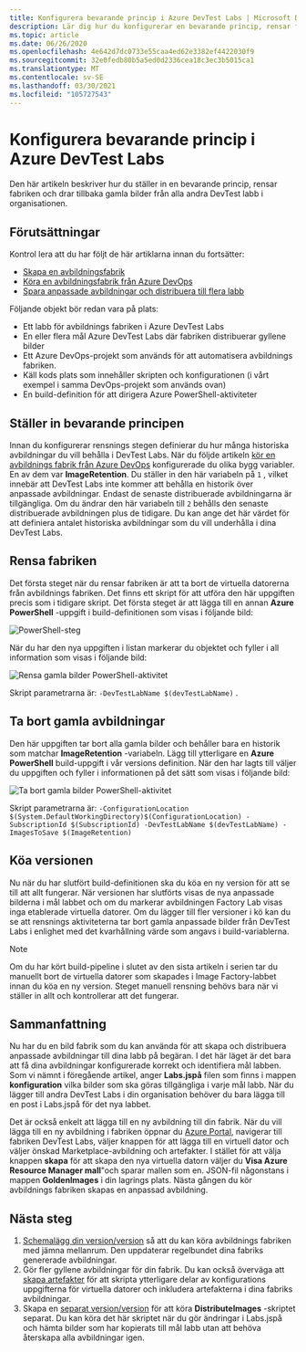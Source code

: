 ```yaml
---
title: Konfigurera bevarande princip i Azure DevTest Labs | Microsoft Docs
description: Lär dig hur du konfigurerar en bevarande princip, rensar fabriken och drar tillbaka gamla avbildningar från DevTest Labs.
ms.topic: article
ms.date: 06/26/2020
ms.openlocfilehash: 4e642d7dc0733e55caa4ed62e3382ef4422030f9
ms.sourcegitcommit: 32e0fedb80b5a5ed0d2336cea18c3ec3b5015ca1
ms.translationtype: MT
ms.contentlocale: sv-SE
ms.lasthandoff: 03/30/2021
ms.locfileid: "105727543"
---
```

# <a name="set-up-retention-policy-in-azure-devtest-labs"></a>Konfigurera bevarande princip i Azure DevTest Labs
Den här artikeln beskriver hur du ställer in en bevarande princip, rensar fabriken och drar tillbaka gamla bilder från alla andra DevTest labb i organisationen. 

## <a name="prerequisites"></a>Förutsättningar
Kontrol lera att du har följt de här artiklarna innan du fortsätter:

- [Skapa en avbildningsfabrik](image-factory-create.md)
- [Köra en avbildningsfabrik från Azure DevOps](image-factory-set-up-devops-lab.md)
- [Spara anpassade avbildningar och distribuera till flera labb](image-factory-save-distribute-custom-images.md)

Följande objekt bör redan vara på plats:

- Ett labb för avbildnings fabriken i Azure DevTest Labs
- En eller flera mål Azure DevTest Labs där fabriken distribuerar gyllene bilder
- Ett Azure DevOps-projekt som används för att automatisera avbildnings fabriken.
- Käll kods plats som innehåller skripten och konfigurationen (i vårt exempel i samma DevOps-projekt som används ovan)
- En build-definition för att dirigera Azure PowerShell-aktiviteter
 
## <a name="setting-the-retention-policy"></a>Ställer in bevarande principen
Innan du konfigurerar rensnings stegen definierar du hur många historiska avbildningar du vill behålla i DevTest Labs. När du följde artikeln [kör en avbildnings fabrik från Azure DevOps](image-factory-set-up-devops-lab.md) konfigurerade du olika bygg variabler. En av dem var **ImageRetention**. Du ställer in den här variabeln på `1` , vilket innebär att DevTest Labs inte kommer att behålla en historik över anpassade avbildningar. Endast de senaste distribuerade avbildningarna är tillgängliga. Om du ändrar den här variabeln till `2` behålls den senaste distribuerade avbildningen plus de tidigare. Du kan ange det här värdet för att definiera antalet historiska avbildningar som du vill underhålla i dina DevTest Labs.

## <a name="cleaning-up-the-factory"></a>Rensa fabriken
Det första steget när du rensar fabriken är att ta bort de virtuella datorerna från avbildnings fabriken. Det finns ett skript för att utföra den här uppgiften precis som i tidigare skript. Det första steget är att lägga till en annan **Azure PowerShell** -uppgift i build-definitionen som visas i följande bild:

![PowerShell-steg](./media/set-retention-policy-cleanup/powershell-step.png)

När du har den nya uppgiften i listan markerar du objektet och fyller i all information som visas i följande bild:

![Rensa gamla bilder PowerShell-aktivitet](./media/set-retention-policy-cleanup/configure-powershell-task.png)

Skript parametrarna är: `-DevTestLabName $(devTestLabName)` .

## <a name="retire-old-images"></a>Ta bort gamla avbildningar 
Den här uppgiften tar bort alla gamla bilder och behåller bara en historik som matchar **ImageRetention** -variabeln. Lägg till ytterligare en **Azure PowerShell** build-uppgift i vår versions definition. När den har lagts till väljer du uppgiften och fyller i informationen på det sätt som visas i följande bild: 

![Ta bort gamla bilder PowerShell-aktivitet](./media/set-retention-policy-cleanup/retire-old-image-task.png)

Skript parametrarna är: `-ConfigurationLocation $(System.DefaultWorkingDirectory)$(ConfigurationLocation) -SubscriptionId $(SubscriptionId) -DevTestLabName $(devTestLabName) -ImagesToSave $(ImageRetention)`

## <a name="queue-the-build"></a>Köa versionen
Nu när du har slutfört build-definitionen ska du köa en ny version för att se till att allt fungerar. När versionen har slutförts visas de nya anpassade bilderna i mål labbet och om du markerar avbildningen Factory Lab visas inga etablerade virtuella datorer. Om du lägger till fler versioner i kö kan du se att rensnings aktiviteterna tar bort gamla anpassade bilder från DevTest Labs i enlighet med det kvarhållning värde som angavs i build-variablerna.

> [!NOTE]
> Om du har kört build-pipeline i slutet av den sista artikeln i serien tar du manuellt bort de virtuella datorer som skapades i Image Factory-labbet innan du köa en ny version.  Steget manuell rensning behövs bara när vi ställer in allt och kontrollerar att det fungerar.



## <a name="summary"></a>Sammanfattning
Nu har du en bild fabrik som du kan använda för att skapa och distribuera anpassade avbildningar till dina labb på begäran. I det här läget är det bara att få dina avbildningar konfigurerade korrekt och identifiera mål labben. Som vi nämnt i föregående artikel, anger **Labs.jspå** filen som finns i mappen **konfiguration** vilka bilder som ska göras tillgängliga i varje mål labb. När du lägger till andra DevTest Labs i din organisation behöver du bara lägga till en post i Labs.jspå för det nya labbet.

Det är också enkelt att lägga till en ny avbildning till din fabrik. När du vill lägga till en ny avbildning i fabriken öppnar du [Azure Portal](https://portal.azure.com), navigerar till fabriken DevTest Labs, väljer knappen för att lägga till en virtuell dator och väljer önskad Marketplace-avbildning och artefakter. I stället för att välja knappen **skapa** för att skapa den nya virtuella datorn väljer du **Visa Azure Resource Manager mall**"och sparar mallen som en. JSON-fil någonstans i mappen **GoldenImages** i din lagrings plats. Nästa gången du kör avbildnings fabriken skapas en anpassad avbildning.


## <a name="next-steps"></a>Nästa steg
1. [Schemalägg din version/version](/azure/devops/pipelines/build/triggers?tabs=designer) så att du kan köra avbildnings fabriken med jämna mellanrum. Den uppdaterar regelbundet dina fabriks genererade avbildningar.
2. Gör fler gyllene avbildningar för din fabrik. Du kan också överväga att [skapa artefakter](devtest-lab-artifact-author.md) för att skripta ytterligare delar av konfigurations uppgifterna för virtuella datorer och inkludera artefakterna i dina fabriks avbildningar.
4. Skapa en [separat version/version](/azure/devops/pipelines/overview) för att köra **DistributeImages** -skriptet separat. Du kan köra det här skriptet när du gör ändringar i Labs.jspå och hämta bilder som har kopierats till mål labb utan att behöva återskapa alla avbildningar igen.

